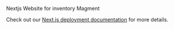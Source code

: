 

Nextjs Website for inventory Magment



Check out our [Next.js deployment documentation](https://nextjs.org/docs/deployment) for more details.
